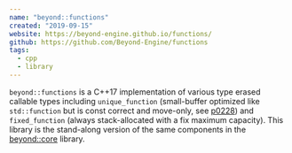 ```yaml
---
name: "beyond::functions"
created: "2019-09-15"
website: https://beyond-engine.github.io/functions/
github: https://github.com/Beyond-Engine/functions
tags:
  - cpp
  - library
---
```


`beyond::functions` is a C++17 implementation of various type erased callable types
including `unique_function` (small-buffer optimized like `std::function` but is const correct and move-only, see [p0228](http://wg21.link/p0228))
and `fixed_function` (always stack-allocated with a fix maximum capacity).
This library is the stand-along version of the same components in the [beyond::core](https://github.com/Beyond-Engine/Core) library.

